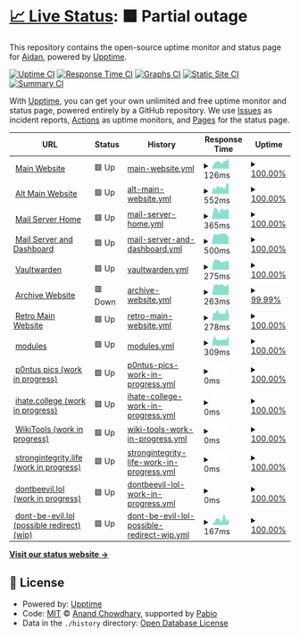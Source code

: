 # [📈 Live Status](https://ihatenodejs.github.io/monitor): <!--live status--> **🟧 Partial outage**

This repository contains the open-source uptime monitor and status page for [Aidan](https://aidxn.fun), powered by [Upptime](https://github.com/upptime/upptime).

[![Uptime CI](https://github.com/ihatenodejs/monitor/workflows/Uptime%20CI/badge.svg)](https://github.com/ihatenodejs/monitor/actions?query=workflow%3A%22Uptime+CI%22)
[![Response Time CI](https://github.com/ihatenodejs/monitor/workflows/Response%20Time%20CI/badge.svg)](https://github.com/ihatenodejs/monitor/actions?query=workflow%3A%22Response+Time+CI%22)
[![Graphs CI](https://github.com/ihatenodejs/monitor/workflows/Graphs%20CI/badge.svg)](https://github.com/ihatenodejs/monitor/actions?query=workflow%3A%22Graphs+CI%22)
[![Static Site CI](https://github.com/ihatenodejs/monitor/workflows/Static%20Site%20CI/badge.svg)](https://github.com/ihatenodejs/monitor/actions?query=workflow%3A%22Static+Site+CI%22)
[![Summary CI](https://github.com/ihatenodejs/monitor/workflows/Summary%20CI/badge.svg)](https://github.com/ihatenodejs/monitor/actions?query=workflow%3A%22Summary+CI%22)

With [Upptime](https://upptime.js.org), you can get your own unlimited and free uptime monitor and status page, powered entirely by a GitHub repository. We use [Issues](https://github.com/ihatenodejs/monitor/issues) as incident reports, [Actions](https://github.com/ihatenodejs/monitor/actions) as uptime monitors, and [Pages](https://ihatenodejs.github.io/monitor) for the status page.

<!--start: status pages-->
<!-- This summary is generated by Upptime (https://github.com/upptime/upptime) -->
<!-- Do not edit this manually, your changes will be overwritten -->
<!-- prettier-ignore -->
| URL | Status | History | Response Time | Uptime |
| --- | ------ | ------- | ------------- | ------ |
| <img alt="" src="https://icons.duckduckgo.com/ip3/www.aidxn.cc.ico" height="13"> [Main Website](https://www.aidxn.cc) | 🟩 Up | [main-website.yml](https://github.com/ihatenodejs/monitor/commits/HEAD/history/main-website.yml) | <details><summary><img alt="Response time graph" src="./graphs/main-website/response-time-week.png" height="20"> 126ms</summary><br><a href="https://status.p0ntus.com/history/main-website"><img alt="Response time 382" src="https://img.shields.io/endpoint?url=https%3A%2F%2Fraw.githubusercontent.com%2Fihatenodejs%2Fmonitor%2FHEAD%2Fapi%2Fmain-website%2Fresponse-time.json"></a><br><a href="https://status.p0ntus.com/history/main-website"><img alt="24-hour response time 188" src="https://img.shields.io/endpoint?url=https%3A%2F%2Fraw.githubusercontent.com%2Fihatenodejs%2Fmonitor%2FHEAD%2Fapi%2Fmain-website%2Fresponse-time-day.json"></a><br><a href="https://status.p0ntus.com/history/main-website"><img alt="7-day response time 126" src="https://img.shields.io/endpoint?url=https%3A%2F%2Fraw.githubusercontent.com%2Fihatenodejs%2Fmonitor%2FHEAD%2Fapi%2Fmain-website%2Fresponse-time-week.json"></a><br><a href="https://status.p0ntus.com/history/main-website"><img alt="30-day response time 130" src="https://img.shields.io/endpoint?url=https%3A%2F%2Fraw.githubusercontent.com%2Fihatenodejs%2Fmonitor%2FHEAD%2Fapi%2Fmain-website%2Fresponse-time-month.json"></a><br><a href="https://status.p0ntus.com/history/main-website"><img alt="1-year response time 382" src="https://img.shields.io/endpoint?url=https%3A%2F%2Fraw.githubusercontent.com%2Fihatenodejs%2Fmonitor%2FHEAD%2Fapi%2Fmain-website%2Fresponse-time-year.json"></a></details> | <details><summary><a href="https://status.p0ntus.com/history/main-website">100.00%</a></summary><a href="https://status.p0ntus.com/history/main-website"><img alt="All-time uptime 99.77%" src="https://img.shields.io/endpoint?url=https%3A%2F%2Fraw.githubusercontent.com%2Fihatenodejs%2Fmonitor%2FHEAD%2Fapi%2Fmain-website%2Fuptime.json"></a><br><a href="https://status.p0ntus.com/history/main-website"><img alt="24-hour uptime 100.00%" src="https://img.shields.io/endpoint?url=https%3A%2F%2Fraw.githubusercontent.com%2Fihatenodejs%2Fmonitor%2FHEAD%2Fapi%2Fmain-website%2Fuptime-day.json"></a><br><a href="https://status.p0ntus.com/history/main-website"><img alt="7-day uptime 100.00%" src="https://img.shields.io/endpoint?url=https%3A%2F%2Fraw.githubusercontent.com%2Fihatenodejs%2Fmonitor%2FHEAD%2Fapi%2Fmain-website%2Fuptime-week.json"></a><br><a href="https://status.p0ntus.com/history/main-website"><img alt="30-day uptime 100.00%" src="https://img.shields.io/endpoint?url=https%3A%2F%2Fraw.githubusercontent.com%2Fihatenodejs%2Fmonitor%2FHEAD%2Fapi%2Fmain-website%2Fuptime-month.json"></a><br><a href="https://status.p0ntus.com/history/main-website"><img alt="1-year uptime 99.77%" src="https://img.shields.io/endpoint?url=https%3A%2F%2Fraw.githubusercontent.com%2Fihatenodejs%2Fmonitor%2FHEAD%2Fapi%2Fmain-website%2Fuptime-year.json"></a></details>
| <img alt="" src="https://icons.duckduckgo.com/ip3/aidxn.fun.ico" height="13"> [Alt Main Website](https://aidxn.fun) | 🟩 Up | [alt-main-website.yml](https://github.com/ihatenodejs/monitor/commits/HEAD/history/alt-main-website.yml) | <details><summary><img alt="Response time graph" src="./graphs/alt-main-website/response-time-week.png" height="20"> 552ms</summary><br><a href="https://status.p0ntus.com/history/alt-main-website"><img alt="Response time 564" src="https://img.shields.io/endpoint?url=https%3A%2F%2Fraw.githubusercontent.com%2Fihatenodejs%2Fmonitor%2FHEAD%2Fapi%2Falt-main-website%2Fresponse-time.json"></a><br><a href="https://status.p0ntus.com/history/alt-main-website"><img alt="24-hour response time 838" src="https://img.shields.io/endpoint?url=https%3A%2F%2Fraw.githubusercontent.com%2Fihatenodejs%2Fmonitor%2FHEAD%2Fapi%2Falt-main-website%2Fresponse-time-day.json"></a><br><a href="https://status.p0ntus.com/history/alt-main-website"><img alt="7-day response time 552" src="https://img.shields.io/endpoint?url=https%3A%2F%2Fraw.githubusercontent.com%2Fihatenodejs%2Fmonitor%2FHEAD%2Fapi%2Falt-main-website%2Fresponse-time-week.json"></a><br><a href="https://status.p0ntus.com/history/alt-main-website"><img alt="30-day response time 577" src="https://img.shields.io/endpoint?url=https%3A%2F%2Fraw.githubusercontent.com%2Fihatenodejs%2Fmonitor%2FHEAD%2Fapi%2Falt-main-website%2Fresponse-time-month.json"></a><br><a href="https://status.p0ntus.com/history/alt-main-website"><img alt="1-year response time 564" src="https://img.shields.io/endpoint?url=https%3A%2F%2Fraw.githubusercontent.com%2Fihatenodejs%2Fmonitor%2FHEAD%2Fapi%2Falt-main-website%2Fresponse-time-year.json"></a></details> | <details><summary><a href="https://status.p0ntus.com/history/alt-main-website">100.00%</a></summary><a href="https://status.p0ntus.com/history/alt-main-website"><img alt="All-time uptime 100.00%" src="https://img.shields.io/endpoint?url=https%3A%2F%2Fraw.githubusercontent.com%2Fihatenodejs%2Fmonitor%2FHEAD%2Fapi%2Falt-main-website%2Fuptime.json"></a><br><a href="https://status.p0ntus.com/history/alt-main-website"><img alt="24-hour uptime 100.00%" src="https://img.shields.io/endpoint?url=https%3A%2F%2Fraw.githubusercontent.com%2Fihatenodejs%2Fmonitor%2FHEAD%2Fapi%2Falt-main-website%2Fuptime-day.json"></a><br><a href="https://status.p0ntus.com/history/alt-main-website"><img alt="7-day uptime 100.00%" src="https://img.shields.io/endpoint?url=https%3A%2F%2Fraw.githubusercontent.com%2Fihatenodejs%2Fmonitor%2FHEAD%2Fapi%2Falt-main-website%2Fuptime-week.json"></a><br><a href="https://status.p0ntus.com/history/alt-main-website"><img alt="30-day uptime 100.00%" src="https://img.shields.io/endpoint?url=https%3A%2F%2Fraw.githubusercontent.com%2Fihatenodejs%2Fmonitor%2FHEAD%2Fapi%2Falt-main-website%2Fuptime-month.json"></a><br><a href="https://status.p0ntus.com/history/alt-main-website"><img alt="1-year uptime 100.00%" src="https://img.shields.io/endpoint?url=https%3A%2F%2Fraw.githubusercontent.com%2Fihatenodejs%2Fmonitor%2FHEAD%2Fapi%2Falt-main-website%2Fuptime-year.json"></a></details>
| <img alt="" src="https://icons.duckduckgo.com/ip3/pontusmail.org.ico" height="13"> [Mail Server Home](https://pontusmail.org) | 🟩 Up | [mail-server-home.yml](https://github.com/ihatenodejs/monitor/commits/HEAD/history/mail-server-home.yml) | <details><summary><img alt="Response time graph" src="./graphs/mail-server-home/response-time-week.png" height="20"> 365ms</summary><br><a href="https://status.p0ntus.com/history/mail-server-home"><img alt="Response time 310" src="https://img.shields.io/endpoint?url=https%3A%2F%2Fraw.githubusercontent.com%2Fihatenodejs%2Fmonitor%2FHEAD%2Fapi%2Fmail-server-home%2Fresponse-time.json"></a><br><a href="https://status.p0ntus.com/history/mail-server-home"><img alt="24-hour response time 363" src="https://img.shields.io/endpoint?url=https%3A%2F%2Fraw.githubusercontent.com%2Fihatenodejs%2Fmonitor%2FHEAD%2Fapi%2Fmail-server-home%2Fresponse-time-day.json"></a><br><a href="https://status.p0ntus.com/history/mail-server-home"><img alt="7-day response time 365" src="https://img.shields.io/endpoint?url=https%3A%2F%2Fraw.githubusercontent.com%2Fihatenodejs%2Fmonitor%2FHEAD%2Fapi%2Fmail-server-home%2Fresponse-time-week.json"></a><br><a href="https://status.p0ntus.com/history/mail-server-home"><img alt="30-day response time 310" src="https://img.shields.io/endpoint?url=https%3A%2F%2Fraw.githubusercontent.com%2Fihatenodejs%2Fmonitor%2FHEAD%2Fapi%2Fmail-server-home%2Fresponse-time-month.json"></a><br><a href="https://status.p0ntus.com/history/mail-server-home"><img alt="1-year response time 310" src="https://img.shields.io/endpoint?url=https%3A%2F%2Fraw.githubusercontent.com%2Fihatenodejs%2Fmonitor%2FHEAD%2Fapi%2Fmail-server-home%2Fresponse-time-year.json"></a></details> | <details><summary><a href="https://status.p0ntus.com/history/mail-server-home">100.00%</a></summary><a href="https://status.p0ntus.com/history/mail-server-home"><img alt="All-time uptime 99.74%" src="https://img.shields.io/endpoint?url=https%3A%2F%2Fraw.githubusercontent.com%2Fihatenodejs%2Fmonitor%2FHEAD%2Fapi%2Fmail-server-home%2Fuptime.json"></a><br><a href="https://status.p0ntus.com/history/mail-server-home"><img alt="24-hour uptime 100.00%" src="https://img.shields.io/endpoint?url=https%3A%2F%2Fraw.githubusercontent.com%2Fihatenodejs%2Fmonitor%2FHEAD%2Fapi%2Fmail-server-home%2Fuptime-day.json"></a><br><a href="https://status.p0ntus.com/history/mail-server-home"><img alt="7-day uptime 100.00%" src="https://img.shields.io/endpoint?url=https%3A%2F%2Fraw.githubusercontent.com%2Fihatenodejs%2Fmonitor%2FHEAD%2Fapi%2Fmail-server-home%2Fuptime-week.json"></a><br><a href="https://status.p0ntus.com/history/mail-server-home"><img alt="30-day uptime 99.74%" src="https://img.shields.io/endpoint?url=https%3A%2F%2Fraw.githubusercontent.com%2Fihatenodejs%2Fmonitor%2FHEAD%2Fapi%2Fmail-server-home%2Fuptime-month.json"></a><br><a href="https://status.p0ntus.com/history/mail-server-home"><img alt="1-year uptime 99.74%" src="https://img.shields.io/endpoint?url=https%3A%2F%2Fraw.githubusercontent.com%2Fihatenodejs%2Fmonitor%2FHEAD%2Fapi%2Fmail-server-home%2Fuptime-year.json"></a></details>
| <img alt="" src="https://icons.duckduckgo.com/ip3/user.pontusmail.org.ico" height="13"> [Mail Server and Dashboard](https://user.pontusmail.org) | 🟩 Up | [mail-server-and-dashboard.yml](https://github.com/ihatenodejs/monitor/commits/HEAD/history/mail-server-and-dashboard.yml) | <details><summary><img alt="Response time graph" src="./graphs/mail-server-and-dashboard/response-time-week.png" height="20"> 500ms</summary><br><a href="https://status.p0ntus.com/history/mail-server-and-dashboard"><img alt="Response time 435" src="https://img.shields.io/endpoint?url=https%3A%2F%2Fraw.githubusercontent.com%2Fihatenodejs%2Fmonitor%2FHEAD%2Fapi%2Fmail-server-and-dashboard%2Fresponse-time.json"></a><br><a href="https://status.p0ntus.com/history/mail-server-and-dashboard"><img alt="24-hour response time 343" src="https://img.shields.io/endpoint?url=https%3A%2F%2Fraw.githubusercontent.com%2Fihatenodejs%2Fmonitor%2FHEAD%2Fapi%2Fmail-server-and-dashboard%2Fresponse-time-day.json"></a><br><a href="https://status.p0ntus.com/history/mail-server-and-dashboard"><img alt="7-day response time 500" src="https://img.shields.io/endpoint?url=https%3A%2F%2Fraw.githubusercontent.com%2Fihatenodejs%2Fmonitor%2FHEAD%2Fapi%2Fmail-server-and-dashboard%2Fresponse-time-week.json"></a><br><a href="https://status.p0ntus.com/history/mail-server-and-dashboard"><img alt="30-day response time 435" src="https://img.shields.io/endpoint?url=https%3A%2F%2Fraw.githubusercontent.com%2Fihatenodejs%2Fmonitor%2FHEAD%2Fapi%2Fmail-server-and-dashboard%2Fresponse-time-month.json"></a><br><a href="https://status.p0ntus.com/history/mail-server-and-dashboard"><img alt="1-year response time 435" src="https://img.shields.io/endpoint?url=https%3A%2F%2Fraw.githubusercontent.com%2Fihatenodejs%2Fmonitor%2FHEAD%2Fapi%2Fmail-server-and-dashboard%2Fresponse-time-year.json"></a></details> | <details><summary><a href="https://status.p0ntus.com/history/mail-server-and-dashboard">100.00%</a></summary><a href="https://status.p0ntus.com/history/mail-server-and-dashboard"><img alt="All-time uptime 99.68%" src="https://img.shields.io/endpoint?url=https%3A%2F%2Fraw.githubusercontent.com%2Fihatenodejs%2Fmonitor%2FHEAD%2Fapi%2Fmail-server-and-dashboard%2Fuptime.json"></a><br><a href="https://status.p0ntus.com/history/mail-server-and-dashboard"><img alt="24-hour uptime 100.00%" src="https://img.shields.io/endpoint?url=https%3A%2F%2Fraw.githubusercontent.com%2Fihatenodejs%2Fmonitor%2FHEAD%2Fapi%2Fmail-server-and-dashboard%2Fuptime-day.json"></a><br><a href="https://status.p0ntus.com/history/mail-server-and-dashboard"><img alt="7-day uptime 100.00%" src="https://img.shields.io/endpoint?url=https%3A%2F%2Fraw.githubusercontent.com%2Fihatenodejs%2Fmonitor%2FHEAD%2Fapi%2Fmail-server-and-dashboard%2Fuptime-week.json"></a><br><a href="https://status.p0ntus.com/history/mail-server-and-dashboard"><img alt="30-day uptime 99.68%" src="https://img.shields.io/endpoint?url=https%3A%2F%2Fraw.githubusercontent.com%2Fihatenodejs%2Fmonitor%2FHEAD%2Fapi%2Fmail-server-and-dashboard%2Fuptime-month.json"></a><br><a href="https://status.p0ntus.com/history/mail-server-and-dashboard"><img alt="1-year uptime 99.68%" src="https://img.shields.io/endpoint?url=https%3A%2F%2Fraw.githubusercontent.com%2Fihatenodejs%2Fmonitor%2FHEAD%2Fapi%2Fmail-server-and-dashboard%2Fuptime-year.json"></a></details>
| <img alt="" src="https://icons.duckduckgo.com/ip3/vaultwarden.p0ntus.com.ico" height="13"> [Vaultwarden](https://vaultwarden.p0ntus.com) | 🟩 Up | [vaultwarden.yml](https://github.com/ihatenodejs/monitor/commits/HEAD/history/vaultwarden.yml) | <details><summary><img alt="Response time graph" src="./graphs/vaultwarden/response-time-week.png" height="20"> 275ms</summary><br><a href="https://status.p0ntus.com/history/vaultwarden"><img alt="Response time 363" src="https://img.shields.io/endpoint?url=https%3A%2F%2Fraw.githubusercontent.com%2Fihatenodejs%2Fmonitor%2FHEAD%2Fapi%2Fvaultwarden%2Fresponse-time.json"></a><br><a href="https://status.p0ntus.com/history/vaultwarden"><img alt="24-hour response time 293" src="https://img.shields.io/endpoint?url=https%3A%2F%2Fraw.githubusercontent.com%2Fihatenodejs%2Fmonitor%2FHEAD%2Fapi%2Fvaultwarden%2Fresponse-time-day.json"></a><br><a href="https://status.p0ntus.com/history/vaultwarden"><img alt="7-day response time 275" src="https://img.shields.io/endpoint?url=https%3A%2F%2Fraw.githubusercontent.com%2Fihatenodejs%2Fmonitor%2FHEAD%2Fapi%2Fvaultwarden%2Fresponse-time-week.json"></a><br><a href="https://status.p0ntus.com/history/vaultwarden"><img alt="30-day response time 261" src="https://img.shields.io/endpoint?url=https%3A%2F%2Fraw.githubusercontent.com%2Fihatenodejs%2Fmonitor%2FHEAD%2Fapi%2Fvaultwarden%2Fresponse-time-month.json"></a><br><a href="https://status.p0ntus.com/history/vaultwarden"><img alt="1-year response time 363" src="https://img.shields.io/endpoint?url=https%3A%2F%2Fraw.githubusercontent.com%2Fihatenodejs%2Fmonitor%2FHEAD%2Fapi%2Fvaultwarden%2Fresponse-time-year.json"></a></details> | <details><summary><a href="https://status.p0ntus.com/history/vaultwarden">100.00%</a></summary><a href="https://status.p0ntus.com/history/vaultwarden"><img alt="All-time uptime 99.84%" src="https://img.shields.io/endpoint?url=https%3A%2F%2Fraw.githubusercontent.com%2Fihatenodejs%2Fmonitor%2FHEAD%2Fapi%2Fvaultwarden%2Fuptime.json"></a><br><a href="https://status.p0ntus.com/history/vaultwarden"><img alt="24-hour uptime 100.00%" src="https://img.shields.io/endpoint?url=https%3A%2F%2Fraw.githubusercontent.com%2Fihatenodejs%2Fmonitor%2FHEAD%2Fapi%2Fvaultwarden%2Fuptime-day.json"></a><br><a href="https://status.p0ntus.com/history/vaultwarden"><img alt="7-day uptime 100.00%" src="https://img.shields.io/endpoint?url=https%3A%2F%2Fraw.githubusercontent.com%2Fihatenodejs%2Fmonitor%2FHEAD%2Fapi%2Fvaultwarden%2Fuptime-week.json"></a><br><a href="https://status.p0ntus.com/history/vaultwarden"><img alt="30-day uptime 99.72%" src="https://img.shields.io/endpoint?url=https%3A%2F%2Fraw.githubusercontent.com%2Fihatenodejs%2Fmonitor%2FHEAD%2Fapi%2Fvaultwarden%2Fuptime-month.json"></a><br><a href="https://status.p0ntus.com/history/vaultwarden"><img alt="1-year uptime 99.84%" src="https://img.shields.io/endpoint?url=https%3A%2F%2Fraw.githubusercontent.com%2Fihatenodejs%2Fmonitor%2FHEAD%2Fapi%2Fvaultwarden%2Fuptime-year.json"></a></details>
| <img alt="" src="https://icons.duckduckgo.com/ip3/p0ntus.com.ico" height="13"> [Archive Website](https://p0ntus.com) | 🟥 Down | [archive-website.yml](https://github.com/ihatenodejs/monitor/commits/HEAD/history/archive-website.yml) | <details><summary><img alt="Response time graph" src="./graphs/archive-website/response-time-week.png" height="20"> 263ms</summary><br><a href="https://status.p0ntus.com/history/archive-website"><img alt="Response time 260" src="https://img.shields.io/endpoint?url=https%3A%2F%2Fraw.githubusercontent.com%2Fihatenodejs%2Fmonitor%2FHEAD%2Fapi%2Farchive-website%2Fresponse-time.json"></a><br><a href="https://status.p0ntus.com/history/archive-website"><img alt="24-hour response time 295" src="https://img.shields.io/endpoint?url=https%3A%2F%2Fraw.githubusercontent.com%2Fihatenodejs%2Fmonitor%2FHEAD%2Fapi%2Farchive-website%2Fresponse-time-day.json"></a><br><a href="https://status.p0ntus.com/history/archive-website"><img alt="7-day response time 263" src="https://img.shields.io/endpoint?url=https%3A%2F%2Fraw.githubusercontent.com%2Fihatenodejs%2Fmonitor%2FHEAD%2Fapi%2Farchive-website%2Fresponse-time-week.json"></a><br><a href="https://status.p0ntus.com/history/archive-website"><img alt="30-day response time 247" src="https://img.shields.io/endpoint?url=https%3A%2F%2Fraw.githubusercontent.com%2Fihatenodejs%2Fmonitor%2FHEAD%2Fapi%2Farchive-website%2Fresponse-time-month.json"></a><br><a href="https://status.p0ntus.com/history/archive-website"><img alt="1-year response time 260" src="https://img.shields.io/endpoint?url=https%3A%2F%2Fraw.githubusercontent.com%2Fihatenodejs%2Fmonitor%2FHEAD%2Fapi%2Farchive-website%2Fresponse-time-year.json"></a></details> | <details><summary><a href="https://status.p0ntus.com/history/archive-website">99.99%</a></summary><a href="https://status.p0ntus.com/history/archive-website"><img alt="All-time uptime 99.82%" src="https://img.shields.io/endpoint?url=https%3A%2F%2Fraw.githubusercontent.com%2Fihatenodejs%2Fmonitor%2FHEAD%2Fapi%2Farchive-website%2Fuptime.json"></a><br><a href="https://status.p0ntus.com/history/archive-website"><img alt="24-hour uptime 99.96%" src="https://img.shields.io/endpoint?url=https%3A%2F%2Fraw.githubusercontent.com%2Fihatenodejs%2Fmonitor%2FHEAD%2Fapi%2Farchive-website%2Fuptime-day.json"></a><br><a href="https://status.p0ntus.com/history/archive-website"><img alt="7-day uptime 99.99%" src="https://img.shields.io/endpoint?url=https%3A%2F%2Fraw.githubusercontent.com%2Fihatenodejs%2Fmonitor%2FHEAD%2Fapi%2Farchive-website%2Fuptime-week.json"></a><br><a href="https://status.p0ntus.com/history/archive-website"><img alt="30-day uptime 99.66%" src="https://img.shields.io/endpoint?url=https%3A%2F%2Fraw.githubusercontent.com%2Fihatenodejs%2Fmonitor%2FHEAD%2Fapi%2Farchive-website%2Fuptime-month.json"></a><br><a href="https://status.p0ntus.com/history/archive-website"><img alt="1-year uptime 99.82%" src="https://img.shields.io/endpoint?url=https%3A%2F%2Fraw.githubusercontent.com%2Fihatenodejs%2Fmonitor%2FHEAD%2Fapi%2Farchive-website%2Fuptime-year.json"></a></details>
| <img alt="" src="https://icons.duckduckgo.com/ip3/old.aidxn.fun.ico" height="13"> [Retro Main Website](https://old.aidxn.fun) | 🟩 Up | [retro-main-website.yml](https://github.com/ihatenodejs/monitor/commits/HEAD/history/retro-main-website.yml) | <details><summary><img alt="Response time graph" src="./graphs/retro-main-website/response-time-week.png" height="20"> 278ms</summary><br><a href="https://status.p0ntus.com/history/retro-main-website"><img alt="Response time 440" src="https://img.shields.io/endpoint?url=https%3A%2F%2Fraw.githubusercontent.com%2Fihatenodejs%2Fmonitor%2FHEAD%2Fapi%2Fretro-main-website%2Fresponse-time.json"></a><br><a href="https://status.p0ntus.com/history/retro-main-website"><img alt="24-hour response time 224" src="https://img.shields.io/endpoint?url=https%3A%2F%2Fraw.githubusercontent.com%2Fihatenodejs%2Fmonitor%2FHEAD%2Fapi%2Fretro-main-website%2Fresponse-time-day.json"></a><br><a href="https://status.p0ntus.com/history/retro-main-website"><img alt="7-day response time 278" src="https://img.shields.io/endpoint?url=https%3A%2F%2Fraw.githubusercontent.com%2Fihatenodejs%2Fmonitor%2FHEAD%2Fapi%2Fretro-main-website%2Fresponse-time-week.json"></a><br><a href="https://status.p0ntus.com/history/retro-main-website"><img alt="30-day response time 351" src="https://img.shields.io/endpoint?url=https%3A%2F%2Fraw.githubusercontent.com%2Fihatenodejs%2Fmonitor%2FHEAD%2Fapi%2Fretro-main-website%2Fresponse-time-month.json"></a><br><a href="https://status.p0ntus.com/history/retro-main-website"><img alt="1-year response time 440" src="https://img.shields.io/endpoint?url=https%3A%2F%2Fraw.githubusercontent.com%2Fihatenodejs%2Fmonitor%2FHEAD%2Fapi%2Fretro-main-website%2Fresponse-time-year.json"></a></details> | <details><summary><a href="https://status.p0ntus.com/history/retro-main-website">100.00%</a></summary><a href="https://status.p0ntus.com/history/retro-main-website"><img alt="All-time uptime 99.98%" src="https://img.shields.io/endpoint?url=https%3A%2F%2Fraw.githubusercontent.com%2Fihatenodejs%2Fmonitor%2FHEAD%2Fapi%2Fretro-main-website%2Fuptime.json"></a><br><a href="https://status.p0ntus.com/history/retro-main-website"><img alt="24-hour uptime 100.00%" src="https://img.shields.io/endpoint?url=https%3A%2F%2Fraw.githubusercontent.com%2Fihatenodejs%2Fmonitor%2FHEAD%2Fapi%2Fretro-main-website%2Fuptime-day.json"></a><br><a href="https://status.p0ntus.com/history/retro-main-website"><img alt="7-day uptime 100.00%" src="https://img.shields.io/endpoint?url=https%3A%2F%2Fraw.githubusercontent.com%2Fihatenodejs%2Fmonitor%2FHEAD%2Fapi%2Fretro-main-website%2Fuptime-week.json"></a><br><a href="https://status.p0ntus.com/history/retro-main-website"><img alt="30-day uptime 100.00%" src="https://img.shields.io/endpoint?url=https%3A%2F%2Fraw.githubusercontent.com%2Fihatenodejs%2Fmonitor%2FHEAD%2Fapi%2Fretro-main-website%2Fuptime-month.json"></a><br><a href="https://status.p0ntus.com/history/retro-main-website"><img alt="1-year uptime 99.98%" src="https://img.shields.io/endpoint?url=https%3A%2F%2Fraw.githubusercontent.com%2Fihatenodejs%2Fmonitor%2FHEAD%2Fapi%2Fretro-main-website%2Fuptime-year.json"></a></details>
| <img alt="" src="https://icons.duckduckgo.com/ip3/modules.lol.ico" height="13"> [modules](https://modules.lol) | 🟩 Up | [modules.yml](https://github.com/ihatenodejs/monitor/commits/HEAD/history/modules.yml) | <details><summary><img alt="Response time graph" src="./graphs/modules/response-time-week.png" height="20"> 309ms</summary><br><a href="https://status.p0ntus.com/history/modules"><img alt="Response time 323" src="https://img.shields.io/endpoint?url=https%3A%2F%2Fraw.githubusercontent.com%2Fihatenodejs%2Fmonitor%2FHEAD%2Fapi%2Fmodules%2Fresponse-time.json"></a><br><a href="https://status.p0ntus.com/history/modules"><img alt="24-hour response time 487" src="https://img.shields.io/endpoint?url=https%3A%2F%2Fraw.githubusercontent.com%2Fihatenodejs%2Fmonitor%2FHEAD%2Fapi%2Fmodules%2Fresponse-time-day.json"></a><br><a href="https://status.p0ntus.com/history/modules"><img alt="7-day response time 309" src="https://img.shields.io/endpoint?url=https%3A%2F%2Fraw.githubusercontent.com%2Fihatenodejs%2Fmonitor%2FHEAD%2Fapi%2Fmodules%2Fresponse-time-week.json"></a><br><a href="https://status.p0ntus.com/history/modules"><img alt="30-day response time 273" src="https://img.shields.io/endpoint?url=https%3A%2F%2Fraw.githubusercontent.com%2Fihatenodejs%2Fmonitor%2FHEAD%2Fapi%2Fmodules%2Fresponse-time-month.json"></a><br><a href="https://status.p0ntus.com/history/modules"><img alt="1-year response time 323" src="https://img.shields.io/endpoint?url=https%3A%2F%2Fraw.githubusercontent.com%2Fihatenodejs%2Fmonitor%2FHEAD%2Fapi%2Fmodules%2Fresponse-time-year.json"></a></details> | <details><summary><a href="https://status.p0ntus.com/history/modules">100.00%</a></summary><a href="https://status.p0ntus.com/history/modules"><img alt="All-time uptime 99.74%" src="https://img.shields.io/endpoint?url=https%3A%2F%2Fraw.githubusercontent.com%2Fihatenodejs%2Fmonitor%2FHEAD%2Fapi%2Fmodules%2Fuptime.json"></a><br><a href="https://status.p0ntus.com/history/modules"><img alt="24-hour uptime 100.00%" src="https://img.shields.io/endpoint?url=https%3A%2F%2Fraw.githubusercontent.com%2Fihatenodejs%2Fmonitor%2FHEAD%2Fapi%2Fmodules%2Fuptime-day.json"></a><br><a href="https://status.p0ntus.com/history/modules"><img alt="7-day uptime 100.00%" src="https://img.shields.io/endpoint?url=https%3A%2F%2Fraw.githubusercontent.com%2Fihatenodejs%2Fmonitor%2FHEAD%2Fapi%2Fmodules%2Fuptime-week.json"></a><br><a href="https://status.p0ntus.com/history/modules"><img alt="30-day uptime 99.77%" src="https://img.shields.io/endpoint?url=https%3A%2F%2Fraw.githubusercontent.com%2Fihatenodejs%2Fmonitor%2FHEAD%2Fapi%2Fmodules%2Fuptime-month.json"></a><br><a href="https://status.p0ntus.com/history/modules"><img alt="1-year uptime 99.74%" src="https://img.shields.io/endpoint?url=https%3A%2F%2Fraw.githubusercontent.com%2Fihatenodejs%2Fmonitor%2FHEAD%2Fapi%2Fmodules%2Fuptime-year.json"></a></details>
| <img alt="" src="https://icons.duckduckgo.com/ip3/www.pontus.pics.ico" height="13"> [p0ntus pics (work in progress)](https://www.pontus.pics) | 🟩 Up | [p0ntus-pics-work-in-progress.yml](https://github.com/ihatenodejs/monitor/commits/HEAD/history/p0ntus-pics-work-in-progress.yml) | <details><summary><img alt="Response time graph" src="./graphs/p0ntus-pics-work-in-progress/response-time-week.png" height="20"> 0ms</summary><br><a href="https://status.p0ntus.com/history/p0ntus-pics-work-in-progress"><img alt="Response time 0" src="https://img.shields.io/endpoint?url=https%3A%2F%2Fraw.githubusercontent.com%2Fihatenodejs%2Fmonitor%2FHEAD%2Fapi%2Fp0ntus-pics-work-in-progress%2Fresponse-time.json"></a><br><a href="https://status.p0ntus.com/history/p0ntus-pics-work-in-progress"><img alt="24-hour response time 0" src="https://img.shields.io/endpoint?url=https%3A%2F%2Fraw.githubusercontent.com%2Fihatenodejs%2Fmonitor%2FHEAD%2Fapi%2Fp0ntus-pics-work-in-progress%2Fresponse-time-day.json"></a><br><a href="https://status.p0ntus.com/history/p0ntus-pics-work-in-progress"><img alt="7-day response time 0" src="https://img.shields.io/endpoint?url=https%3A%2F%2Fraw.githubusercontent.com%2Fihatenodejs%2Fmonitor%2FHEAD%2Fapi%2Fp0ntus-pics-work-in-progress%2Fresponse-time-week.json"></a><br><a href="https://status.p0ntus.com/history/p0ntus-pics-work-in-progress"><img alt="30-day response time 0" src="https://img.shields.io/endpoint?url=https%3A%2F%2Fraw.githubusercontent.com%2Fihatenodejs%2Fmonitor%2FHEAD%2Fapi%2Fp0ntus-pics-work-in-progress%2Fresponse-time-month.json"></a><br><a href="https://status.p0ntus.com/history/p0ntus-pics-work-in-progress"><img alt="1-year response time 0" src="https://img.shields.io/endpoint?url=https%3A%2F%2Fraw.githubusercontent.com%2Fihatenodejs%2Fmonitor%2FHEAD%2Fapi%2Fp0ntus-pics-work-in-progress%2Fresponse-time-year.json"></a></details> | <details><summary><a href="https://status.p0ntus.com/history/p0ntus-pics-work-in-progress">100.00%</a></summary><a href="https://status.p0ntus.com/history/p0ntus-pics-work-in-progress"><img alt="All-time uptime 99.90%" src="https://img.shields.io/endpoint?url=https%3A%2F%2Fraw.githubusercontent.com%2Fihatenodejs%2Fmonitor%2FHEAD%2Fapi%2Fp0ntus-pics-work-in-progress%2Fuptime.json"></a><br><a href="https://status.p0ntus.com/history/p0ntus-pics-work-in-progress"><img alt="24-hour uptime 100.00%" src="https://img.shields.io/endpoint?url=https%3A%2F%2Fraw.githubusercontent.com%2Fihatenodejs%2Fmonitor%2FHEAD%2Fapi%2Fp0ntus-pics-work-in-progress%2Fuptime-day.json"></a><br><a href="https://status.p0ntus.com/history/p0ntus-pics-work-in-progress"><img alt="7-day uptime 100.00%" src="https://img.shields.io/endpoint?url=https%3A%2F%2Fraw.githubusercontent.com%2Fihatenodejs%2Fmonitor%2FHEAD%2Fapi%2Fp0ntus-pics-work-in-progress%2Fuptime-week.json"></a><br><a href="https://status.p0ntus.com/history/p0ntus-pics-work-in-progress"><img alt="30-day uptime 100.00%" src="https://img.shields.io/endpoint?url=https%3A%2F%2Fraw.githubusercontent.com%2Fihatenodejs%2Fmonitor%2FHEAD%2Fapi%2Fp0ntus-pics-work-in-progress%2Fuptime-month.json"></a><br><a href="https://status.p0ntus.com/history/p0ntus-pics-work-in-progress"><img alt="1-year uptime 99.90%" src="https://img.shields.io/endpoint?url=https%3A%2F%2Fraw.githubusercontent.com%2Fihatenodejs%2Fmonitor%2FHEAD%2Fapi%2Fp0ntus-pics-work-in-progress%2Fuptime-year.json"></a></details>
| <img alt="" src="https://icons.duckduckgo.com/ip3/www.ihate.college.ico" height="13"> [ihate.college (work in progress)](https://www.ihate.college) | 🟩 Up | [ihate-college-work-in-progress.yml](https://github.com/ihatenodejs/monitor/commits/HEAD/history/ihate-college-work-in-progress.yml) | <details><summary><img alt="Response time graph" src="./graphs/ihate-college-work-in-progress/response-time-week.png" height="20"> 0ms</summary><br><a href="https://status.p0ntus.com/history/ihate-college-work-in-progress"><img alt="Response time 0" src="https://img.shields.io/endpoint?url=https%3A%2F%2Fraw.githubusercontent.com%2Fihatenodejs%2Fmonitor%2FHEAD%2Fapi%2Fihate-college-work-in-progress%2Fresponse-time.json"></a><br><a href="https://status.p0ntus.com/history/ihate-college-work-in-progress"><img alt="24-hour response time 0" src="https://img.shields.io/endpoint?url=https%3A%2F%2Fraw.githubusercontent.com%2Fihatenodejs%2Fmonitor%2FHEAD%2Fapi%2Fihate-college-work-in-progress%2Fresponse-time-day.json"></a><br><a href="https://status.p0ntus.com/history/ihate-college-work-in-progress"><img alt="7-day response time 0" src="https://img.shields.io/endpoint?url=https%3A%2F%2Fraw.githubusercontent.com%2Fihatenodejs%2Fmonitor%2FHEAD%2Fapi%2Fihate-college-work-in-progress%2Fresponse-time-week.json"></a><br><a href="https://status.p0ntus.com/history/ihate-college-work-in-progress"><img alt="30-day response time 0" src="https://img.shields.io/endpoint?url=https%3A%2F%2Fraw.githubusercontent.com%2Fihatenodejs%2Fmonitor%2FHEAD%2Fapi%2Fihate-college-work-in-progress%2Fresponse-time-month.json"></a><br><a href="https://status.p0ntus.com/history/ihate-college-work-in-progress"><img alt="1-year response time 0" src="https://img.shields.io/endpoint?url=https%3A%2F%2Fraw.githubusercontent.com%2Fihatenodejs%2Fmonitor%2FHEAD%2Fapi%2Fihate-college-work-in-progress%2Fresponse-time-year.json"></a></details> | <details><summary><a href="https://status.p0ntus.com/history/ihate-college-work-in-progress">100.00%</a></summary><a href="https://status.p0ntus.com/history/ihate-college-work-in-progress"><img alt="All-time uptime 99.90%" src="https://img.shields.io/endpoint?url=https%3A%2F%2Fraw.githubusercontent.com%2Fihatenodejs%2Fmonitor%2FHEAD%2Fapi%2Fihate-college-work-in-progress%2Fuptime.json"></a><br><a href="https://status.p0ntus.com/history/ihate-college-work-in-progress"><img alt="24-hour uptime 100.00%" src="https://img.shields.io/endpoint?url=https%3A%2F%2Fraw.githubusercontent.com%2Fihatenodejs%2Fmonitor%2FHEAD%2Fapi%2Fihate-college-work-in-progress%2Fuptime-day.json"></a><br><a href="https://status.p0ntus.com/history/ihate-college-work-in-progress"><img alt="7-day uptime 100.00%" src="https://img.shields.io/endpoint?url=https%3A%2F%2Fraw.githubusercontent.com%2Fihatenodejs%2Fmonitor%2FHEAD%2Fapi%2Fihate-college-work-in-progress%2Fuptime-week.json"></a><br><a href="https://status.p0ntus.com/history/ihate-college-work-in-progress"><img alt="30-day uptime 100.00%" src="https://img.shields.io/endpoint?url=https%3A%2F%2Fraw.githubusercontent.com%2Fihatenodejs%2Fmonitor%2FHEAD%2Fapi%2Fihate-college-work-in-progress%2Fuptime-month.json"></a><br><a href="https://status.p0ntus.com/history/ihate-college-work-in-progress"><img alt="1-year uptime 99.90%" src="https://img.shields.io/endpoint?url=https%3A%2F%2Fraw.githubusercontent.com%2Fihatenodejs%2Fmonitor%2FHEAD%2Fapi%2Fihate-college-work-in-progress%2Fuptime-year.json"></a></details>
| <img alt="" src="https://icons.duckduckgo.com/ip3/www.wikitools.cloud.ico" height="13"> [WikiTools (work in progress)](https://www.wikitools.cloud) | 🟩 Up | [wiki-tools-work-in-progress.yml](https://github.com/ihatenodejs/monitor/commits/HEAD/history/wiki-tools-work-in-progress.yml) | <details><summary><img alt="Response time graph" src="./graphs/wiki-tools-work-in-progress/response-time-week.png" height="20"> 0ms</summary><br><a href="https://status.p0ntus.com/history/wiki-tools-work-in-progress"><img alt="Response time 0" src="https://img.shields.io/endpoint?url=https%3A%2F%2Fraw.githubusercontent.com%2Fihatenodejs%2Fmonitor%2FHEAD%2Fapi%2Fwiki-tools-work-in-progress%2Fresponse-time.json"></a><br><a href="https://status.p0ntus.com/history/wiki-tools-work-in-progress"><img alt="24-hour response time 0" src="https://img.shields.io/endpoint?url=https%3A%2F%2Fraw.githubusercontent.com%2Fihatenodejs%2Fmonitor%2FHEAD%2Fapi%2Fwiki-tools-work-in-progress%2Fresponse-time-day.json"></a><br><a href="https://status.p0ntus.com/history/wiki-tools-work-in-progress"><img alt="7-day response time 0" src="https://img.shields.io/endpoint?url=https%3A%2F%2Fraw.githubusercontent.com%2Fihatenodejs%2Fmonitor%2FHEAD%2Fapi%2Fwiki-tools-work-in-progress%2Fresponse-time-week.json"></a><br><a href="https://status.p0ntus.com/history/wiki-tools-work-in-progress"><img alt="30-day response time 0" src="https://img.shields.io/endpoint?url=https%3A%2F%2Fraw.githubusercontent.com%2Fihatenodejs%2Fmonitor%2FHEAD%2Fapi%2Fwiki-tools-work-in-progress%2Fresponse-time-month.json"></a><br><a href="https://status.p0ntus.com/history/wiki-tools-work-in-progress"><img alt="1-year response time 0" src="https://img.shields.io/endpoint?url=https%3A%2F%2Fraw.githubusercontent.com%2Fihatenodejs%2Fmonitor%2FHEAD%2Fapi%2Fwiki-tools-work-in-progress%2Fresponse-time-year.json"></a></details> | <details><summary><a href="https://status.p0ntus.com/history/wiki-tools-work-in-progress">100.00%</a></summary><a href="https://status.p0ntus.com/history/wiki-tools-work-in-progress"><img alt="All-time uptime 95.40%" src="https://img.shields.io/endpoint?url=https%3A%2F%2Fraw.githubusercontent.com%2Fihatenodejs%2Fmonitor%2FHEAD%2Fapi%2Fwiki-tools-work-in-progress%2Fuptime.json"></a><br><a href="https://status.p0ntus.com/history/wiki-tools-work-in-progress"><img alt="24-hour uptime 100.00%" src="https://img.shields.io/endpoint?url=https%3A%2F%2Fraw.githubusercontent.com%2Fihatenodejs%2Fmonitor%2FHEAD%2Fapi%2Fwiki-tools-work-in-progress%2Fuptime-day.json"></a><br><a href="https://status.p0ntus.com/history/wiki-tools-work-in-progress"><img alt="7-day uptime 100.00%" src="https://img.shields.io/endpoint?url=https%3A%2F%2Fraw.githubusercontent.com%2Fihatenodejs%2Fmonitor%2FHEAD%2Fapi%2Fwiki-tools-work-in-progress%2Fuptime-week.json"></a><br><a href="https://status.p0ntus.com/history/wiki-tools-work-in-progress"><img alt="30-day uptime 95.40%" src="https://img.shields.io/endpoint?url=https%3A%2F%2Fraw.githubusercontent.com%2Fihatenodejs%2Fmonitor%2FHEAD%2Fapi%2Fwiki-tools-work-in-progress%2Fuptime-month.json"></a><br><a href="https://status.p0ntus.com/history/wiki-tools-work-in-progress"><img alt="1-year uptime 95.40%" src="https://img.shields.io/endpoint?url=https%3A%2F%2Fraw.githubusercontent.com%2Fihatenodejs%2Fmonitor%2FHEAD%2Fapi%2Fwiki-tools-work-in-progress%2Fuptime-year.json"></a></details>
| <img alt="" src="https://icons.duckduckgo.com/ip3/www.strongintegrity.life.ico" height="13"> [strongintegrity.life (work in progress)](https://www.strongintegrity.life) | 🟩 Up | [strongintegrity-life-work-in-progress.yml](https://github.com/ihatenodejs/monitor/commits/HEAD/history/strongintegrity-life-work-in-progress.yml) | <details><summary><img alt="Response time graph" src="./graphs/strongintegrity-life-work-in-progress/response-time-week.png" height="20"> 0ms</summary><br><a href="https://status.p0ntus.com/history/strongintegrity-life-work-in-progress"><img alt="Response time 0" src="https://img.shields.io/endpoint?url=https%3A%2F%2Fraw.githubusercontent.com%2Fihatenodejs%2Fmonitor%2FHEAD%2Fapi%2Fstrongintegrity-life-work-in-progress%2Fresponse-time.json"></a><br><a href="https://status.p0ntus.com/history/strongintegrity-life-work-in-progress"><img alt="24-hour response time 0" src="https://img.shields.io/endpoint?url=https%3A%2F%2Fraw.githubusercontent.com%2Fihatenodejs%2Fmonitor%2FHEAD%2Fapi%2Fstrongintegrity-life-work-in-progress%2Fresponse-time-day.json"></a><br><a href="https://status.p0ntus.com/history/strongintegrity-life-work-in-progress"><img alt="7-day response time 0" src="https://img.shields.io/endpoint?url=https%3A%2F%2Fraw.githubusercontent.com%2Fihatenodejs%2Fmonitor%2FHEAD%2Fapi%2Fstrongintegrity-life-work-in-progress%2Fresponse-time-week.json"></a><br><a href="https://status.p0ntus.com/history/strongintegrity-life-work-in-progress"><img alt="30-day response time 0" src="https://img.shields.io/endpoint?url=https%3A%2F%2Fraw.githubusercontent.com%2Fihatenodejs%2Fmonitor%2FHEAD%2Fapi%2Fstrongintegrity-life-work-in-progress%2Fresponse-time-month.json"></a><br><a href="https://status.p0ntus.com/history/strongintegrity-life-work-in-progress"><img alt="1-year response time 0" src="https://img.shields.io/endpoint?url=https%3A%2F%2Fraw.githubusercontent.com%2Fihatenodejs%2Fmonitor%2FHEAD%2Fapi%2Fstrongintegrity-life-work-in-progress%2Fresponse-time-year.json"></a></details> | <details><summary><a href="https://status.p0ntus.com/history/strongintegrity-life-work-in-progress">100.00%</a></summary><a href="https://status.p0ntus.com/history/strongintegrity-life-work-in-progress"><img alt="All-time uptime 100.00%" src="https://img.shields.io/endpoint?url=https%3A%2F%2Fraw.githubusercontent.com%2Fihatenodejs%2Fmonitor%2FHEAD%2Fapi%2Fstrongintegrity-life-work-in-progress%2Fuptime.json"></a><br><a href="https://status.p0ntus.com/history/strongintegrity-life-work-in-progress"><img alt="24-hour uptime 100.00%" src="https://img.shields.io/endpoint?url=https%3A%2F%2Fraw.githubusercontent.com%2Fihatenodejs%2Fmonitor%2FHEAD%2Fapi%2Fstrongintegrity-life-work-in-progress%2Fuptime-day.json"></a><br><a href="https://status.p0ntus.com/history/strongintegrity-life-work-in-progress"><img alt="7-day uptime 100.00%" src="https://img.shields.io/endpoint?url=https%3A%2F%2Fraw.githubusercontent.com%2Fihatenodejs%2Fmonitor%2FHEAD%2Fapi%2Fstrongintegrity-life-work-in-progress%2Fuptime-week.json"></a><br><a href="https://status.p0ntus.com/history/strongintegrity-life-work-in-progress"><img alt="30-day uptime 100.00%" src="https://img.shields.io/endpoint?url=https%3A%2F%2Fraw.githubusercontent.com%2Fihatenodejs%2Fmonitor%2FHEAD%2Fapi%2Fstrongintegrity-life-work-in-progress%2Fuptime-month.json"></a><br><a href="https://status.p0ntus.com/history/strongintegrity-life-work-in-progress"><img alt="1-year uptime 100.00%" src="https://img.shields.io/endpoint?url=https%3A%2F%2Fraw.githubusercontent.com%2Fihatenodejs%2Fmonitor%2FHEAD%2Fapi%2Fstrongintegrity-life-work-in-progress%2Fuptime-year.json"></a></details>
| <img alt="" src="https://icons.duckduckgo.com/ip3/www.dontbeevil.lol.ico" height="13"> [dontbeevil.lol (work in progress)](https://www.dontbeevil.lol) | 🟩 Up | [dontbeevil-lol-work-in-progress.yml](https://github.com/ihatenodejs/monitor/commits/HEAD/history/dontbeevil-lol-work-in-progress.yml) | <details><summary><img alt="Response time graph" src="./graphs/dontbeevil-lol-work-in-progress/response-time-week.png" height="20"> 0ms</summary><br><a href="https://status.p0ntus.com/history/dontbeevil-lol-work-in-progress"><img alt="Response time 0" src="https://img.shields.io/endpoint?url=https%3A%2F%2Fraw.githubusercontent.com%2Fihatenodejs%2Fmonitor%2FHEAD%2Fapi%2Fdontbeevil-lol-work-in-progress%2Fresponse-time.json"></a><br><a href="https://status.p0ntus.com/history/dontbeevil-lol-work-in-progress"><img alt="24-hour response time 0" src="https://img.shields.io/endpoint?url=https%3A%2F%2Fraw.githubusercontent.com%2Fihatenodejs%2Fmonitor%2FHEAD%2Fapi%2Fdontbeevil-lol-work-in-progress%2Fresponse-time-day.json"></a><br><a href="https://status.p0ntus.com/history/dontbeevil-lol-work-in-progress"><img alt="7-day response time 0" src="https://img.shields.io/endpoint?url=https%3A%2F%2Fraw.githubusercontent.com%2Fihatenodejs%2Fmonitor%2FHEAD%2Fapi%2Fdontbeevil-lol-work-in-progress%2Fresponse-time-week.json"></a><br><a href="https://status.p0ntus.com/history/dontbeevil-lol-work-in-progress"><img alt="30-day response time 0" src="https://img.shields.io/endpoint?url=https%3A%2F%2Fraw.githubusercontent.com%2Fihatenodejs%2Fmonitor%2FHEAD%2Fapi%2Fdontbeevil-lol-work-in-progress%2Fresponse-time-month.json"></a><br><a href="https://status.p0ntus.com/history/dontbeevil-lol-work-in-progress"><img alt="1-year response time 0" src="https://img.shields.io/endpoint?url=https%3A%2F%2Fraw.githubusercontent.com%2Fihatenodejs%2Fmonitor%2FHEAD%2Fapi%2Fdontbeevil-lol-work-in-progress%2Fresponse-time-year.json"></a></details> | <details><summary><a href="https://status.p0ntus.com/history/dontbeevil-lol-work-in-progress">100.00%</a></summary><a href="https://status.p0ntus.com/history/dontbeevil-lol-work-in-progress"><img alt="All-time uptime 100.00%" src="https://img.shields.io/endpoint?url=https%3A%2F%2Fraw.githubusercontent.com%2Fihatenodejs%2Fmonitor%2FHEAD%2Fapi%2Fdontbeevil-lol-work-in-progress%2Fuptime.json"></a><br><a href="https://status.p0ntus.com/history/dontbeevil-lol-work-in-progress"><img alt="24-hour uptime 100.00%" src="https://img.shields.io/endpoint?url=https%3A%2F%2Fraw.githubusercontent.com%2Fihatenodejs%2Fmonitor%2FHEAD%2Fapi%2Fdontbeevil-lol-work-in-progress%2Fuptime-day.json"></a><br><a href="https://status.p0ntus.com/history/dontbeevil-lol-work-in-progress"><img alt="7-day uptime 100.00%" src="https://img.shields.io/endpoint?url=https%3A%2F%2Fraw.githubusercontent.com%2Fihatenodejs%2Fmonitor%2FHEAD%2Fapi%2Fdontbeevil-lol-work-in-progress%2Fuptime-week.json"></a><br><a href="https://status.p0ntus.com/history/dontbeevil-lol-work-in-progress"><img alt="30-day uptime 100.00%" src="https://img.shields.io/endpoint?url=https%3A%2F%2Fraw.githubusercontent.com%2Fihatenodejs%2Fmonitor%2FHEAD%2Fapi%2Fdontbeevil-lol-work-in-progress%2Fuptime-month.json"></a><br><a href="https://status.p0ntus.com/history/dontbeevil-lol-work-in-progress"><img alt="1-year uptime 100.00%" src="https://img.shields.io/endpoint?url=https%3A%2F%2Fraw.githubusercontent.com%2Fihatenodejs%2Fmonitor%2FHEAD%2Fapi%2Fdontbeevil-lol-work-in-progress%2Fuptime-year.json"></a></details>
| <img alt="" src="https://icons.duckduckgo.com/ip3/www.dont-be-evil.lol.ico" height="13"> [dont-be-evil.lol (possible redirect) (wip)](https://www.dont-be-evil.lol) | 🟩 Up | [dont-be-evil-lol-possible-redirect-wip.yml](https://github.com/ihatenodejs/monitor/commits/HEAD/history/dont-be-evil-lol-possible-redirect-wip.yml) | <details><summary><img alt="Response time graph" src="./graphs/dont-be-evil-lol-possible-redirect-wip/response-time-week.png" height="20"> 167ms</summary><br><a href="https://status.p0ntus.com/history/dont-be-evil-lol-possible-redirect-wip"><img alt="Response time 146" src="https://img.shields.io/endpoint?url=https%3A%2F%2Fraw.githubusercontent.com%2Fihatenodejs%2Fmonitor%2FHEAD%2Fapi%2Fdont-be-evil-lol-possible-redirect-wip%2Fresponse-time.json"></a><br><a href="https://status.p0ntus.com/history/dont-be-evil-lol-possible-redirect-wip"><img alt="24-hour response time 189" src="https://img.shields.io/endpoint?url=https%3A%2F%2Fraw.githubusercontent.com%2Fihatenodejs%2Fmonitor%2FHEAD%2Fapi%2Fdont-be-evil-lol-possible-redirect-wip%2Fresponse-time-day.json"></a><br><a href="https://status.p0ntus.com/history/dont-be-evil-lol-possible-redirect-wip"><img alt="7-day response time 167" src="https://img.shields.io/endpoint?url=https%3A%2F%2Fraw.githubusercontent.com%2Fihatenodejs%2Fmonitor%2FHEAD%2Fapi%2Fdont-be-evil-lol-possible-redirect-wip%2Fresponse-time-week.json"></a><br><a href="https://status.p0ntus.com/history/dont-be-evil-lol-possible-redirect-wip"><img alt="30-day response time 146" src="https://img.shields.io/endpoint?url=https%3A%2F%2Fraw.githubusercontent.com%2Fihatenodejs%2Fmonitor%2FHEAD%2Fapi%2Fdont-be-evil-lol-possible-redirect-wip%2Fresponse-time-month.json"></a><br><a href="https://status.p0ntus.com/history/dont-be-evil-lol-possible-redirect-wip"><img alt="1-year response time 146" src="https://img.shields.io/endpoint?url=https%3A%2F%2Fraw.githubusercontent.com%2Fihatenodejs%2Fmonitor%2FHEAD%2Fapi%2Fdont-be-evil-lol-possible-redirect-wip%2Fresponse-time-year.json"></a></details> | <details><summary><a href="https://status.p0ntus.com/history/dont-be-evil-lol-possible-redirect-wip">100.00%</a></summary><a href="https://status.p0ntus.com/history/dont-be-evil-lol-possible-redirect-wip"><img alt="All-time uptime 100.00%" src="https://img.shields.io/endpoint?url=https%3A%2F%2Fraw.githubusercontent.com%2Fihatenodejs%2Fmonitor%2FHEAD%2Fapi%2Fdont-be-evil-lol-possible-redirect-wip%2Fuptime.json"></a><br><a href="https://status.p0ntus.com/history/dont-be-evil-lol-possible-redirect-wip"><img alt="24-hour uptime 100.00%" src="https://img.shields.io/endpoint?url=https%3A%2F%2Fraw.githubusercontent.com%2Fihatenodejs%2Fmonitor%2FHEAD%2Fapi%2Fdont-be-evil-lol-possible-redirect-wip%2Fuptime-day.json"></a><br><a href="https://status.p0ntus.com/history/dont-be-evil-lol-possible-redirect-wip"><img alt="7-day uptime 100.00%" src="https://img.shields.io/endpoint?url=https%3A%2F%2Fraw.githubusercontent.com%2Fihatenodejs%2Fmonitor%2FHEAD%2Fapi%2Fdont-be-evil-lol-possible-redirect-wip%2Fuptime-week.json"></a><br><a href="https://status.p0ntus.com/history/dont-be-evil-lol-possible-redirect-wip"><img alt="30-day uptime 100.00%" src="https://img.shields.io/endpoint?url=https%3A%2F%2Fraw.githubusercontent.com%2Fihatenodejs%2Fmonitor%2FHEAD%2Fapi%2Fdont-be-evil-lol-possible-redirect-wip%2Fuptime-month.json"></a><br><a href="https://status.p0ntus.com/history/dont-be-evil-lol-possible-redirect-wip"><img alt="1-year uptime 100.00%" src="https://img.shields.io/endpoint?url=https%3A%2F%2Fraw.githubusercontent.com%2Fihatenodejs%2Fmonitor%2FHEAD%2Fapi%2Fdont-be-evil-lol-possible-redirect-wip%2Fuptime-year.json"></a></details>

<!--end: status pages-->

[**Visit our status website →**](https://ihatenodejs.github.io/monitor)

## 📄 License

- Powered by: [Upptime](https://github.com/upptime/upptime)
- Code: [MIT](./LICENSE) © [Anand Chowdhary](https://anandchowdhary.com), supported by [Pabio](https://pabio.com)
- Data in the `./history` directory: [Open Database License](https://opendatacommons.org/licenses/odbl/1-0/)
